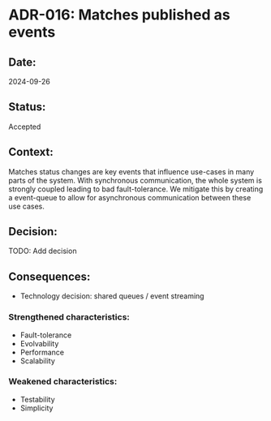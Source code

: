 # ADR-016: Matches published as events
## Date:
2024-09-26

## Status:
Accepted

## Context:
Matches status changes are key events that influence use-cases in many parts of the system.
With synchronous communication, the whole system is strongly coupled leading to bad fault-tolerance.
We mitigate this by creating a event-queue to allow for asynchronous communication between these use cases.

## Decision:
TODO: Add decision

## Consequences:
- Technology decision: shared queues / event streaming



### Strengthened characteristics:
- Fault-tolerance
- Evolvability
- Performance
- Scalability

### Weakened characteristics: 
- Testability
- Simplicity